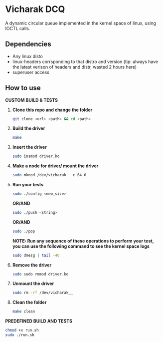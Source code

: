 # Vicharak DCQ

A dynamic circular queue implemented in the kernel space of linux, using IOCTL calls.


## Dependencies

* Any linux disto
* linux-headers corrsponding to that distro and version (tip: always have the latest verison of headers and distr, wasted 2 hours here)
* superuser access

## How to use

**CUSTOM BUILD & TESTS**

1. **Clone this repo and change the folder**

   ```bash
   git clone <url> <path> && cd <path>
   ```
2. **Build the driver**

   ```bash
   make
   ```
3. **Insert the driver**

   ```bash
   sudo insmod driver.ko
   ```
4. **Make a node for driver/ mount the driver**

   ```bash
   sudo mknod /dev/vicharak__ c 64 0
   ```
5. **Run your tests**

   ```bash
   sudo ./config <new_size>
   ```

   **OR/AND**

   ```bash
   sudo ./push <string>
   ```

   **OR/AND**

   ```bash
   sudo ./pop 
   ```

   **NOTE: Run any sequence of these operations to perform your test, you can use the following command to see the kernel space logs**

   ```bash
   sudo dmesg | tail -40
   ```
6. **Remove the driver**

   ```bash
   sudo sudo rmmod driver.ko
   ```
7. **Unmount the driver**

   ```bash
   sudo rm -rf /dev/vicharak__
   ```
8. **Clean the folder**

   ```bash
   make clean
   ```

**PREDEFINED BUILD AND TESTS**

```bash
chmod +x run.sh
sudo ./run.sh
```
